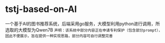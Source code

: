 # tstj-based-on-AI
一个基于AI的图书推荐系统，后端采用go服务，大模型利用python进行调用，所选取的大模型为Qwen7B
`声明：该系统中部分内容正在申请专利保护（包含部分prompt），因此不便展示，旨在提供一种实现思路，部分内容可自行调整完善`
